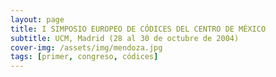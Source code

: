 ```yaml
---
layout: page
title: I SIMPOSIO EUROPEO DE CÓDICES DEL CENTRO DE MÉXICO
subtitle: UCM, Madrid (28 al 30 de octubre de 2004)
cover-img: /assets/img/mendoza.jpg
tags: [primer, congreso, códices]
---
```

